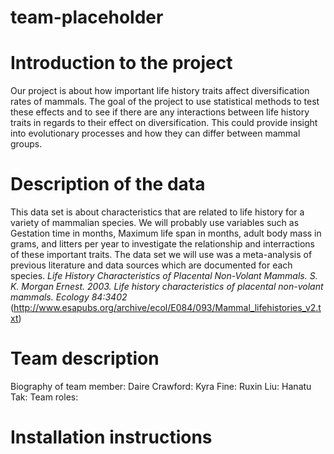 # team-placeholder

# Introduction to the project
Our project is about how important life history traits affect diversification rates of mammals. The goal of the project to use statistical methods to test these effects and to see if there are any interactions between life history traits in regards to their effect on diversification. This could provide insight into evolutionary processes and how they can differ between mammal groups.

# Description of the data
This data set is about characteristics that are related to life history for a variety of mammalian species. We will probably use variables such as Gestation time in months, Maximum life span in months, adult body mass in grams, and litters per year to investigate the relationship and interractions of these important traits. The data set we will use was a meta-analysis of previous literature and data sources which are documented for each species. 
*Life History Characteristics of Placental Non-Volant Mammals. S. K. Morgan Ernest. 2003. Life history characteristics of placental non-volant mammals. Ecology 84:3402* (http://www.esapubs.org/archive/ecol/E084/093/Mammal_lifehistories_v2.txt)

# Team description
Biography of team member:
Daire Crawford:
Kyra Fine:
Ruxin Liu: 
Hanatu Tak:
Team roles:
# Installation instructions

